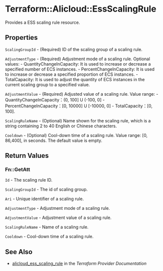 # Terraform::Alicloud::EssScalingRule

Provides a ESS scaling rule resource.

## Properties

`ScalingGroupId` - (Required) ID of the scaling group of a scaling rule.

`AdjustmentType` - (Required) Adjustment mode of a scaling rule. Optional values: - QuantityChangeInCapacity: It is used to increase or decrease a specified number of ECS instances. - PercentChangeInCapacity: It is used to increase or decrease a specified proportion of ECS instances. - TotalCapacity: It is used to adjust the quantity of ECS instances in the current scaling group to a specified value.

`AdjustmentValue` - (Required) Adjusted value of a scaling rule. Value range: - QuantityChangeInCapacity：(0, 100] U (-100, 0] - PercentChangeInCapacity：[0, 10000] U [-10000, 0] - TotalCapacity：[0, 100].

`ScalingRuleName` - (Optional) Name shown for the scaling rule, which is a string containing 2 to 40 English or Chinese characters.

`Cooldown` - (Optional) Cool-down time of a scaling rule. Value range: [0, 86,400], in seconds. The default value is empty.


## Return Values

### Fn::GetAtt

`Id` - The scaling rule ID.

`ScalingGroupId` - The id of scaling group.

`Ari` - Unique identifier of a scaling rule.

`AdjustmentType` - Adjustment mode of a scaling rule.

`AdjustmentValue` - Adjustment value of a scaling rule.

`ScalingRuleName` - Name of a scaling rule.

`Cooldown` - Cool-down time of a scaling rule.

## See Also

* [alicloud_ess_scaling_rule](https://www.terraform.io/docs/providers/alicloud/r/ess_scaling_rule.html) in the _Terraform Provider Documentation_